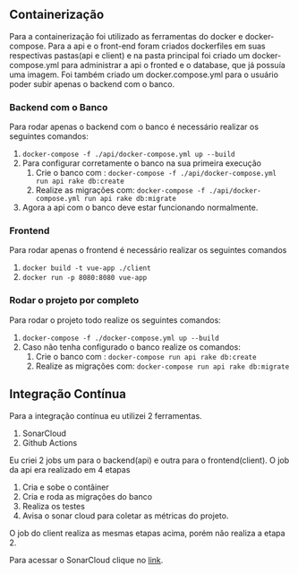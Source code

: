 ## Containerização

Para a containerização foi utilizado as ferramentas do docker e docker-compose.
Para a api e o front-end foram criados
dockerfiles em suas respectivas pastas(api e client) e na pasta principal foi criado um docker-compose.yml para administrar a api o fronted e o database, que já possuía uma imagem. Foi também criado um docker.compose.yml para o usuário poder subir apenas o backend com o banco.

### Backend com o Banco
Para rodar apenas o backend com o banco é necessário realizar os seguintes comandos:
1. ```docker-compose -f ./api/docker-compose.yml up --build```
2. Para configurar corretamente o banco na sua primeira execução
    1. Crie o banco com : ```docker-compose -f ./api/docker-compose.yml run api rake db:create```
    2. Realize as migrações com: ```docker-compose -f ./api/docker-compose.yml run api rake db:migrate```
3. Agora a api com o banco deve estar funcionando normalmente.

### Frontend
Para rodar apenas o frontend é necessário realizar os seguintes comandos
1. ```docker build -t vue-app ./client```
2. ```docker run -p 8080:8080 vue-app```

### Rodar o projeto por completo
Para rodar o projeto todo realize os seguintes comandos:
1. ```docker-compose -f ./docker-compose.yml up --build```
2. Caso não tenha configurado o banco realize os comandos:
    1. Crie o banco com : ```docker-compose run api rake db:create```
    2. Realize as migrações com: ```docker-compose run api rake db:migrate```
    
## Integração Contínua
Para a integração contínua eu utilizei 2 ferramentas.
1. SonarCloud
2. Github Actions

Eu criei 2 jobs um para o backend(api) e outra para o frontend(client). O job da api era realizado em 4 etapas
1. Cria e sobe o contâiner
2. Cria e roda as migrações do banco
3. Realiza os testes
4. Avisa o sonar cloud para coletar as métricas do projeto.

O job do client realiza as mesmas etapas acima, porém não realiza a etapa 2. 

Para acessar o SonarCloud clique no [link](https://sonarcloud.io/dashboard?id=darmsDD_Trabalho-Individual-2020-1).
